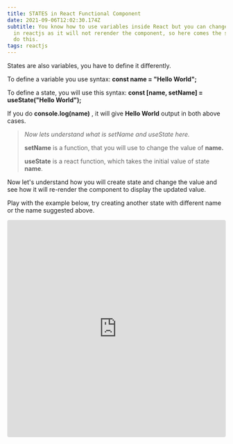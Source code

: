 ```yaml
---
title: STATES in React Functional Component
date: 2021-09-06T12:02:30.174Z
subtitle: You know how to use variables inside React but you can change varibale
  in reactjs as it will not rerender the component, so here comes the states to
  do this.
tags: reactjs
---
```

States are also variables, you have to define it differently.

To define a variable you use syntax:
**const name = "Hello World";**

To define a state, you will use this syntax:
**const \[name, setName] = useState("Hello World");**

If you do **console.log(name)** , it will give **Hello World** output in both above cases.

> *Now lets understand what is setName and useState here.*
>
> **setName** is a function, that you will use to change the value of **name.**
>
> **useState** is a react function, which takes the initial value of state **name**.

Now let's understand how you will create state and change the value and see how it will re-render the component to display the updated value.

Play with the example below, try creating another state with different name or the name suggested above.

<iframe src="https://codesandbox.io/embed/great-hooks-g1xhc?fontsize=14&hidenavigation=1&theme=dark&view=editor&view=preview"
     style="width:100%; height:500px; border:0; border-radius: 4px; overflow:hidden;"
     title="great-hooks-g1xhc"
     allow="accelerometer; ambient-light-sensor; camera; encrypted-media; geolocation; gyroscope; hid; microphone; midi; payment; usb; vr; xr-spatial-tracking"
     sandbox="allow-forms allow-modals allow-popups allow-presentation allow-same-origin allow-scripts"
   ></iframe>